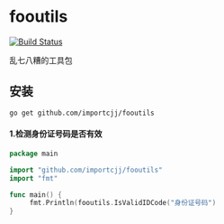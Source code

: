 # fooutils
[![Build Status](https://travis-ci.org/importcjj/fooutils.svg?branch=master)](https://travis-ci.org/importcjj/fooutils)

乱七八糟的工具包

## 安装
```go get github.com/importcjj/fooutils```

#### 1.检测身份证号码是否有效

```go
package main

import "github.com/importcjj/fooutils"
import "fmt"

func main() {
     fmt.Println(fooutils.IsValidIDCode("身份证号码")
}
```
